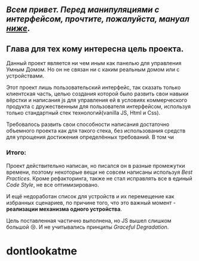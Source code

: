 ## _Всем привет. Перед манипуляциями с интерфейсом, прочтите, пожалуйста, мануал [ниже](#dontlookatme)_.
## Глава для тех кому интересна цель проекта. 

Данный проект является ни чем иным как панелью для управления Умным Домом. Но он не связан ни с каким реальным домом или с устройствами. 

Этот проект лишь пользовательский интерфейс, так сказать только клиентская часть, целью создания которой было развить свои навыки вёрстки и написания js для управления ей в условиях коммерческого продукта с дружественным для пользователя интерфейсом, используя только стандартный стек технологий(vanilla JS, Html и Css). 

Требовалось развить свои способности написания достаточно объемного проекта как для такого стека, без использования средств для упрощения достижения определённых требований. В том чи 
### Итого:
Проект действительно написан, но писался он в разные промежутки времени, поэтому некоторые вещи не совсем написаны используя _Best Practices_. Кроме рефакторинга, также не стал исправлять все в единый _Code Style_, не все оптимизировано. 

И ещё недоработан список для устройств и их перемещение как избранных сценариев, по причине того, что это важный момент - __реализации механизма одного устройства__. 

Цель поставленная частично выполнена, но JS вышел слишком большой :cry:. И не учитывались принципы _Graceful Degradation_.  

# dontlookatme
